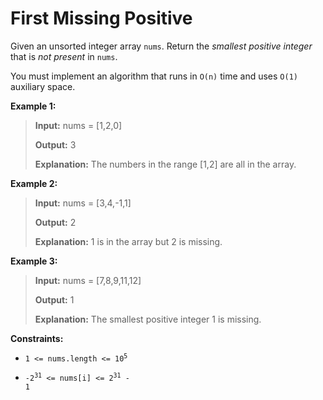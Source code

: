 # First Missing Positive

Given an unsorted integer array <code>nums</code>. Return the *smallest positive integer* that is *not present* in <code>nums</code>.

You must implement an algorithm that runs in <code>O(n)</code> time and uses <code>O(1)</code> auxiliary space.


**Example 1:**
>
> **Input:** nums = [1,2,0]
>
> **Output:** 3
>
> **Explanation:** The numbers in the range [1,2] are all in the array.

**Example 2:**
>
> **Input:** nums = [3,4,-1,1]
>
> **Output:** 2
>
> **Explanation:** 1 is in the array but 2 is missing.

**Example 3:**
>
> **Input:** nums = [7,8,9,11,12]
>
> **Output:** 1
>
> **Explanation:** The smallest positive integer 1 is missing.


**Constraints:**

- <code>1 &lt;= nums.length &lt;= 10<sup>5</sup></code>

- <code>-2<sup>31</sup> &lt;= nums[i] &lt;= 2<sup>31</sup> - 1</code>
